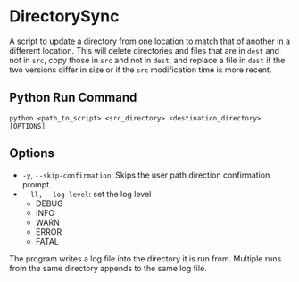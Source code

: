 # DirectorySync
A script to update a directory from one location to match that of another in a different location.
This will delete directories and files that are in `dest` and not in `src`, copy those in `src` and not in `dest`, and replace a file in `dest` if the two versions differ in size or if the `src` modification time is more recent.

## Python Run Command
`python <path_to_script> <src_directory> <destination_directory> [OPTIONS]`
## Options
* `-y`, `--skip-confirmation`: Skips the user path direction confirmation prompt.
* `--ll,` `--log-level`: set the log level
  * DEBUG
  * INFO
  * WARN
  * ERROR
  * FATAL

The program writes a log file into the directory it is run from. Multiple runs from the same directory appends to the same log file.

